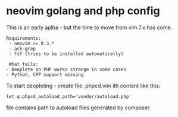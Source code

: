 neovim golang and php config
===

This is an early aplha - but the time to move from vim 7.x has come.

    Requirements: 
     - neovim >= 0.3.*
     - ack-grep
     - fzf (tries to be installed automatically)

     What fails:    
    - Deoplete on PHP works strange in some cases
    - Python, CPP support missing

To start deopleting - create file .phpcd.vim ith content like this:

```
let g:phpcd_autoload_path='vendor/autoload.php'
```

file contains path to autoload files generated by composer.

